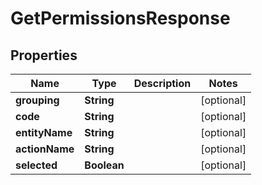 # GetPermissionsResponse

## Properties
Name | Type | Description | Notes
------------ | ------------- | ------------- | -------------
**grouping** | **String** |  |  [optional]
**code** | **String** |  |  [optional]
**entityName** | **String** |  |  [optional]
**actionName** | **String** |  |  [optional]
**selected** | **Boolean** |  |  [optional]
